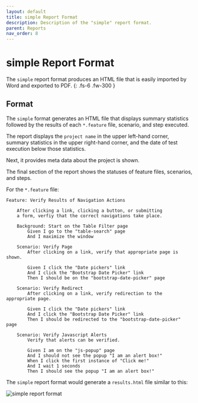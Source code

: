 ```yaml
---
layout: default
title: simple Report Format
description: Description of the "simple" report format.
parent: Reports
nav_order: 8
---
```


# simple Report Format

The `simple` report format produces an HTML file that is easily imported by Word and exported to PDF.
{: .fs-6 .fw-300 }

## Format

The `simple` format generates an HTML file that displays summary statistics followed by the results of each `*.feature` file, scenario, and step executed.

The report displays the `project name` in the upper left-hand corner, summary statistics in the upper right-hand corner, and the date of test execution below those statistics.

Next, it provides meta data about the project is shown.

The final section of the report shows the statuses of feature files, scenarios, and steps.

For the `*.feature` file:

```gherkin
Feature: Verify Results of Navigation Actions

    After clicking a link, clicking a button, or submitting
    a form, verfiy that the correct navigations take place.

    Background: Start on the Table Filter page
        Given I go to the "table-search" page
        And I maximize the window

    Scenario: Verify Page
        After clicking on a link, verify that appropriate page is shown.

        Given I click the "Date pickers" link
        And I click the "Bootstrap Date Picker" link
        Then I should be on the "bootstrap-date-picker" page

    Scenario: Verify Redirect
        After clicking on a link, verify redirection to the appropriate page.

        Given I click the "Date pickers" link
        And I click the "Bootstrap Date Picker" link
        Then I should be redirected to the "bootstrap-date-picker" page

    Scenario: Verify Javascript Alerts
        Verify that alerts can be verified.

        Given I am on the "js-popup" page
        And I should not see the popup "I am an alert box!"
        When I click the first instance of "Click me!"
        And I wait 1 seconds
        Then I should see the popup "I am an alert box!"
```

The `simple` report format would generate a `results.html` file similar to this:

![simple report format]({{site.baseurl}}/assets/images/simple.png)
